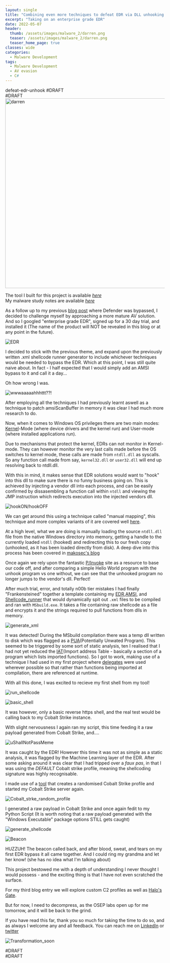 ```yaml
---
layout: single
title: "Combining even more techniques to defeat EDR via DLL unhooking and AMSI bypass"
excerpt: "Taking on an enterprise grade EDR"
date: 2022-05-07
header:
  thumb: /assets/images/malware_2/darren.png
  teaser: /assets/images/malware_2/darren.png
  teaser_home_page: true
classes: wide
categories:
  - Malware Development
tags:
  - Malware Development
  - AV evasion
  - C#
---
```

defeat-edr-unhook
#DRAFT  
#DRAFT  
<img src="/assets/images/malware_2/darren.png" alt="darren" width="600"/>  

The tool I built for this project is available _[here]()_  
My malware study notes are available _[here](https://github.com/kymb0/Malware_learns)_  

As a follow up to my previous [blog post](https://kymb0.github.io/malwaredev-bypass-av-xml/) where Defender was bypassed, I decided to challenge myself by approaching a more mature AV solution. And so I googled "enterprise grade EDR", signed up for a 30 day trial, and installed it (The name of the product will NOT be revealed in this blog or at any point in the future).  

![EDR](/assets/images/malware_2/edr_settings.png)  

I decided to stick with the previous theme, and expand upon the previously written .xml shellcode runner generator to include whichever techniques would be needed to bypass the EDR. Which at this point, I was still quite naive about. In fact - I half expected that I would simply add an AMSI bypass to it and call it a day...  

Oh how wrong I was.  

![wwwaaaaahhhttt??!](/assets/images/malware_2/shocking_realisation.gif)  

After employing all the techniques I had previously learnt aswell as a technique to patch amsiScanBuffer in memory it was clear I had much more research to do.  

Now, when it comes to Windows OS privileges there are two main modes: [Kernel](https://www.digitalocean.com/community/tutorials/what-is-a-kernel)-Mode (where device drivers and the kernel run) and User-mode (where installed applications run).  

Due to mechanisms that protect the kernel, EDRs can not monitor in Kernel-mode. They can however monitor the very last calls made before the OS switches to kernel mode, these calls are made from `ntdll.dll` as syscalls. So any function call made from say, `kernel32.dll` or `user32.dll` will end up resolving back to ntdll.dll.  

With this in mind, it makes sense that EDR solutions would want to "hook" into this dll to make sure there is no funny business going on. This is achieved by injecting a vendor dll into each process, and can be easily confirmed by dissasembling a function call within `ntdll` and viewing the JMP instruction which redirects execution into the injected vendors dll.  

![hookON/hookOFF](/assets/images/malware_2/hooked_vs_unhooked.png)  

We can get around this using a technique called "manual mapping", this technique and more complex variants of it are covered well [here](https://s3cur3th1ssh1t.github.io/A-tale-of-EDR-bypass-methods/).  

At a high level, what we are doing is manually loading the source `ntdll.dll` file from the native Windows directory into memory, getting a handle to the currently loaded `ntdll` (hooked) and redirecting this to our fresh copy (unhooked, as it has been loaded directly from disk). A deep dive into this process has been covered in [makosec's blog](https://makosecblog.com/malware-dev/dll-unhooking-csharp/)  

Once again we rely upon the fantastic [P/Invoke](http://pinvoke.net/default.aspx/Structures.IMAGE_DOS_HEADER) site as a resource to base our code off, and after comparing a simple Hello World program with the unhook program vs one without, we can see that the unhooked program no longer jumps to the vendor's dll. Perfect!  

After much trial, error, and totally n00b tier mistakes I had finally "Frankensteined" together a template containing my [EDR](https://github.com/kymb0/Malware_learns/blob/main/templates/edr_unhook_manual_mapping.cs),[AMSI](https://github.com/kymb0/Malware_learns/blob/main/templates/amsi_bypass.cs), and [Shellcode_runner](https://github.com/kymb0/Malware_learns/blob/main/templates/shellcode_runner.cs) that would dynamically spit out `.xml` files to be compiled and ran with `MSbuild.exe`. It takes a file containing raw shellcode as a file and encrypts it and the strings required to pull functions from dlls in memory.  

![generate_xml](/assets/images/malware_2/generate_script.png)  

It was detected! During the MSbuild compilation there was a temp dll written to disk which was flagged as a [PUA](https://www.fortinet.com/blog/threat-research/the-weaponization-of-puas)(Potentially Unwated Program). This seemed to be triggered by some sort of static analysis, ten I realised that I had not yet reduced the [IAT](https://www.ired.team/offensive-security/code-injection-process-injection/import-adress-table-iat-hooking)(Import address Table - basically a section of a program which lists imported functions). So I got to work, making use of a technique I had used in my first project where [delegates](https://docs.microsoft.com/en-us/dotnet/csharp/programming-guide/delegates/) were used wherever possible so that rather than functions being imported at compilation, there are referenced at runtime.  

With all this done, I was excited to recieve my first shell from my tool!  

![run_shellcode](/assets/images/malware_2/run_shellcode.png)  

![basic_shell](/assets/images/malware_2/basic_shell_caught.png)  


It was however, only a basic reverse https shell, and the real test would be calling back to my Cobalt Strike instance.  

With slight nervousness I again ran my script, this time feeding it a raw payload generated from Cobalt Strike, and....  

![uShallNotPassMeme](/assets/images/malware_2/gandalf_boi.jpeg)  

It was caught by the EDR! However this time it was not as simple as a static analysis, it was flagged by the Machine Learning layer of the EDR.
After some asking around it was clear that I had tripped over a _faux pas_, in that I was using the *DEFAULT* Cobalt strike profile, meaning the shellcoding signature was highly recognisable.  

I made use of a [tool](https://github.com/threatexpress/random_c2_profile) that creates a randomised Cobalt Strike profile and started my Cobalt Strike server again.  

![Cobalt_strke_random_profile](/assets/images/malware_2/cobalt_strike.png)  

I generated a raw payload in Cobalt Strike and once again fedit to my Python Script (It is worth noting that a raw payload generated with the "Windows Executable" package options STILL gets caught)  

![generate_shellcode](/assets/images/malware_2/generate_shellcode.png)  

![Beacon](/assets/images/malware_2/beacon.png)  

HUZZUH! The beacon called back, and after blood, sweat, and tears on my first EDR bypass it all came together. And I could ring my grandma and let her know! (she has no idea what I'm talking about)  

This project bestowed me with a depth of understanding I never thought I would possess - and the exciting thing is that I have not even scratched the surface.  

For my third blog entry we will explore custom C2 profiles as well as [Halo's Gate](https://blog.sektor7.net/#!res/2021/halosgate.md).  

But for now, I need to decompress, as the OSEP labs open up for me tomorrow, and it will be back to the grind.  

If you have read this far, thank you so much for taking the time to do so, and as always I welcome any and all feedback. You can reach me on [LinkedIn](https://www.linkedin.com/in/k-jagdmann-2658a771/) or [twitter](https://twitter.com/kymb0_irl)  

![Transformation_soon](/assets/images/malware_2/snail_or_lich.png)  

#DRAFT  
#DRAFT  

